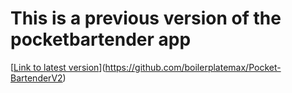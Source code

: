 # This is a previous version of the pocketbartender app
[[Link to latest version]([url](https://github.com/boilerplatemax/Pocket-BartenderV2))](https://github.com/boilerplatemax/Pocket-BartenderV2)
